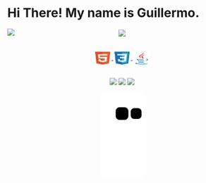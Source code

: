 <h1> Hi There! My name is Guillermo. </h1>

<div align="center">
  <a href="https://github.com/siLquera">

  <img height="180em"   align="left" src="https://github-readme-stats.vercel.app/api?username=siLquera&show_icons=true&theme=react&include_all_commits=true&count_private=true"/>
    
<img height="180em" align="center" src="https://github-readme-stats.vercel.app/api/top-langs/?username=siLquera&langs_count=7&theme=react" />

</div>
 
<br>
<div  align="center"> 
  <div style="display: inline_block"><br>
  <img align="center" alt="HTML" height="30" width="40" src="https://raw.githubusercontent.com/devicons/devicon/master/icons/html5/html5-original.svg">
  <img align="center" alt="CSS" height="30" width="40" src="https://raw.githubusercontent.com/devicons/devicon/master/icons/css3/css3-original.svg">
  <img align="center" alt="java" height="30" width="40" src="https://raw.githubusercontent.com/devicons/devicon/master/icons/java/java-original.svg">
  </div>
 
  ## 
  
<div>
  
  <a href = "mailto:guillermorodrigues276@gmail.com"><img src="https://img.shields.io/badge/-Gmail-%23333?style=for-the-badge&logo=gmail&logoColor=white" target="_blank"></a>
  <a href="https://www.instagram.com/guillermor0drigues/" target="_blank"><img src="https://img.shields.io/badge/-Instagram-%23E4405F?style=for-the-badge&logo=instagram&logoColor=white" target="_blank"></a>
  <a href="https://twitter.com/siuquii" target="_blank"><img src="https://img.shields.io/badge/Twitter-1DA1F2?style=for-the-badge&logo=twitter&logoColor=white"
  target="_blank"></a>
  </div>

  <div>
 
  ![Snake animation](https://github.com/siLquera/siLquera/blob/output/github-contribution-grid-snake.svg)
 
</div>
